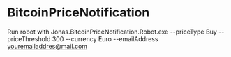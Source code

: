 # BitcoinPriceNotification

Run robot with 
Jonas.BitcoinPriceNotification.Robot.exe --priceType Buy --priceThreshold 300 --currency Euro --emailAddress youremailaddres@mail.com
